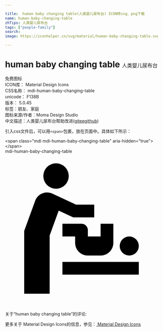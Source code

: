 ```yaml
---

title:  human baby changing table(人类婴儿尿布台) ICON转svg、png下载
name: human-baby-changing-table
zhTips: 人类婴儿尿布台
tags: ["people-family"]
search: 
image: https://iconhelper.cn/svg/material/human-baby-changing-table.svg

---
```


# human baby changing table  <small style="font-size: 60%;font-weight: 100">人类婴儿尿布台</small>


<div class="detail-page">
<p>
<span><span class="badge-success badge">免费图标</span> </span>
<br/>
<span>
ICON库：
<span class="badge-secondary badge">Material Design Icons</span> 
</span>
<br/>
<span>
CSS名称：
<span class="badge-secondary badge">mdi-human-baby-changing-table</span> 
</span>
<br/>
<span>
unicode：
<span class="badge-secondary badge">F138B</span> 
<copy-btn content='F138B' btn-title=""></copy-btn>
<copy-btn :content='String.fromCodePoint(parseInt("F138B", 16))' btn-title="复制U"></copy-btn>
</span>
<br/>
<span>
版本：
<span class="badge-secondary badge">5.0.45</span> 
</span><br/><span>标签：<span class="badge-light badge"><router-link to="/tags/people-family.html">朋友、家庭</router-link></span></span>
<br/>
<span>图标来源/作者：<span class="badge-light badge">Moma Design Studio</span></span> 
<br/>
<span class="zh-detail">中文描述：<span class="badge-primary badge">人类婴儿尿布台</span><span class="help-link"><span>帮助改进</span>(<a href="https://gitee.com/liuwave/icon-helper/edit/master/json/material/human-baby-changing-table.json" target="_blank" rel="noopener noreferrer">gitee</a><a href="https://github.com/liuwave/icon-helper/edit/master/json/material/human-baby-changing-table.json" target="_blank" rel="noopener noreferrer">github</a></span>)</span><br/>
</p>
</div>
<div class="alert alert-dark">
  <i class="mdi mdi-human-baby-changing-table mdi-48px"></i>
  <i class="mdi mdi-human-baby-changing-table mdi-36px"></i>
  <i class="mdi mdi-human-baby-changing-table mdi-24px"></i>
  <i class="mdi mdi-human-baby-changing-table mdi-18px"></i>
</div>
<div>
  <p>引入css文件后，可以用<code>&lt;span&gt;</code>包裹，放在页面中。具体如下所示：    
  </p>
  <div class="alert alert-primary" style="font-size: 14px">
    &lt;span class="mdi mdi-human-baby-changing-table" aria-hidden="true"&gt;&lt;/span&gt;
    <copy-btn content='<span class="mdi mdi-human-baby-changing-table" aria-hidden="true"></span>'></copy-btn>
  </div>
  <div class="alert alert-secondary">
    <i class="mdi mdi-human-baby-changing-table"
    style="font-size: 24px"
    aria-hidden="true"></i> mdi-human-baby-changing-table
    <copy-btn content="mdi-human-baby-changing-table" btn-title="复制图标名称"></copy-btn>
  </div>
</div>
<div id="svg" class="svg-wrap">
<svg xmlns="http://www.w3.org/2000/svg" viewBox="0 0 24 24"><path d="M6.5 6.08C5.72 6.12 5 6.62 4.72 7.4L3 12.13V22H7V12.84L8.42 8.94L10.7 10H14V8H11.15L7.29 6.2C7.03 6.11 6.76 6.07 6.5 6.08M9 17H21V19H9M10 3.5A2 2 0 0 1 8 5.5A2 2 0 0 1 6 3.5A2 2 0 0 1 8 1.5A2 2 0 0 1 10 3.5M21 14.5A1.5 1.5 0 0 1 19.5 16A1.5 1.5 0 0 1 18 14.5A1.5 1.5 0 0 1 19.5 13A1.5 1.5 0 0 1 21 14.5M9 11V13H11V14C11 15.11 11.89 16 13 16H15C16.11 16 17 15.11 17 14V11H15V13H13V12A1 1 0 0 0 12 11Z" /></svg>
</div>
<detail full-name='mdi-human-baby-changing-table'></detail>
<div>
<p>关于“human baby changing table”的评论:</p>
</div>
<Vssue title="关于“human baby changing table”的评论" ></Vssue>    
<div><p>更多关于 Material Design Icons的信息，参见：<a target="_blank" href="https://iconhelper.cn/material.html"> Material Design Icons</a>
</p></div>
